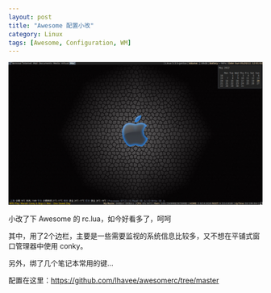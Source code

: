 ```yaml
---
layout: post
title: "Awesome 配置小改"
category: Linux
tags: [Awesome, Configuration, WM]
---
```


![Awesome](/cdn/images/2012/05/awesome.png "Awesome")

小改了下 Awesome 的 rc.lua，如今好看多了，呵呵

<!-- more -->

其中，用了2个边栏，主要是一些需要监视的系统信息比较多，又不想在平铺式窗口管理器中使用 conky。

另外，绑了几个笔记本常用的键…

配置在这里：<https://github.com/Ihavee/awesomerc/tree/master>
